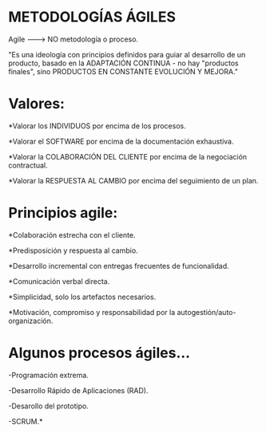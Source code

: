 # METODOLOGÍAS ÁGILES
Agile ---> NO metodología o proceso. 

"Es una ideología con principios definidos para guiar al desarrollo de un producto, basado en la ADAPTACIÓN CONTINUA - no hay "productos finales", sino PRODUCTOS EN CONSTANTE EVOLUCIÓN Y MEJORA."

# Valores:
*Valorar los INDIVIDUOS por encima de los procesos. 

*Valorar el SOFTWARE por encima de la documentación exhaustiva. 

*Valorar la COLABORACIÓN DEL CLIENTE por encima de la negociación contractual. 

*Valorar la RESPUESTA AL CAMBIO por encima del seguimiento de un plan. 

# Principios agile:
*Colaboración estrecha con el cliente.

*Predisposición y respuesta al cambio. 

*Desarrollo incremental con entregas frecuentes de funcionalidad.

*Comunicación verbal directa. 

*Simplicidad, solo los artefactos necesarios. 

*Motivación, compromiso y responsabilidad por la autogestión/auto-organización.

# Algunos procesos ágiles...
-Programación extrema. 

-Desarrollo Rápido de Aplicaciones (RAD). 

-Desarollo del prototipo. 

-SCRUM.*
